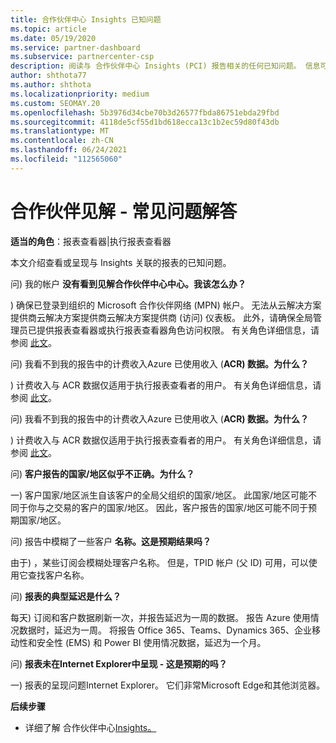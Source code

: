 ```yaml
---
title: 合作伙伴中心 Insights 已知问题
ms.topic: article
ms.date: 05/19/2020
ms.service: partner-dashboard
ms.subservice: partnercenter-csp
description: 阅读与 合作伙伴中心 Insights (PCI) 报告相关的任何已知问题。 信息可能包括已知的呈现问题或报告限制。
author: shthota77
ms.author: shthota
ms.localizationpriority: medium
ms.custom: SEOMAY.20
ms.openlocfilehash: 5b3976d34cbe70b3d26577fbda86751ebda29fbd
ms.sourcegitcommit: 4118de5cf55d1bd618ecca13c1b2ec59d80f43db
ms.translationtype: MT
ms.contentlocale: zh-CN
ms.lasthandoff: 06/24/2021
ms.locfileid: "112565060"
---
```

# <a name="partner-insights--frequently-asked-questions"></a>合作伙伴见解 - 常见问题解答

**适当的角色**：报表查看器|执行报表查看器

本文介绍查看或呈现与 Insights 关联的报表的已知问题。

问) 我的帐户 **没有看到见解合作伙伴中心中心。我该怎么办？**

) 确保已登录到组织的 Microsoft 合作伙伴网络 (MPN) 帐户。 无法从云解决方案提供商云解决方案提供商云解决方案提供商 (访问) 仪表板。 此外，请确保全局管理员已提供报表查看器或执行报表查看器角色访问权限。 有关角色详细信息，请参阅 [此文](./pci-roles.md)。

问) 我看不到我的报告中的计费收入Azure 已使用收入 (**ACR) 数据。为什么？**

) 计费收入与 ACR 数据仅适用于执行报表查看者的用户。  有关角色详细信息，请参阅 [此文](./pci-roles.md)。

问) 我看不到我的报告中的计费收入Azure 已使用收入 (**ACR) 数据。为什么？**

) 计费收入与 ACR 数据仅适用于执行报表查看者的用户。 有关角色详细信息，请参阅 [此文](./pci-roles.md)。

问) **客户报告的国家/地区似乎不正确。为什么？**

一) 客户国家/地区派生自该客户的全局父组织的国家/地区。 此国家/地区可能不同于你与之交易的客户的国家/地区。 因此，客户报告的国家/地区可能不同于预期国家/地区。

问) 报告中模糊了一些客户 **名称。这是预期结果吗？**

由于) ，某些订阅会模糊处理客户名称。 但是，TPID 帐户 (父 ID) 可用，可以使用它查找客户名称。

问) **报表的典型延迟是什么？**

每天) 订阅和客户数据刷新一次，并报告延迟为一周的数据。 报告 Azure 使用情况数据时，延迟为一周。 将报告 Office 365、Teams、Dynamics 365、企业移动性和安全性 (EMS) 和 Power BI 使用情况数据，延迟为一个月。

问) **报表未在Internet Explorer中呈现 - 这是预期的吗？**

一) 报表的呈现问题Internet Explorer。 它们非常Microsoft Edge和其他浏览器。

**后续步骤**

- 详细了解 合作伙伴中心[Insights。](partner-center-insights.md)